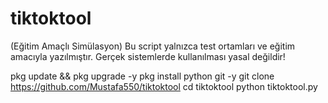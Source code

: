 # tiktoktool
(Eğitim Amaçlı Simülasyon)
Bu script yalnızca test ortamları ve eğitim amacıyla yazılmıştır. Gerçek sistemlerde kullanılması yasal değildir!

pkg update && pkg upgrade -y
pkg install python git -y
git clone https://github.com/Mustafa550/tiktoktool
cd tiktoktool
python tiktoktool.py
